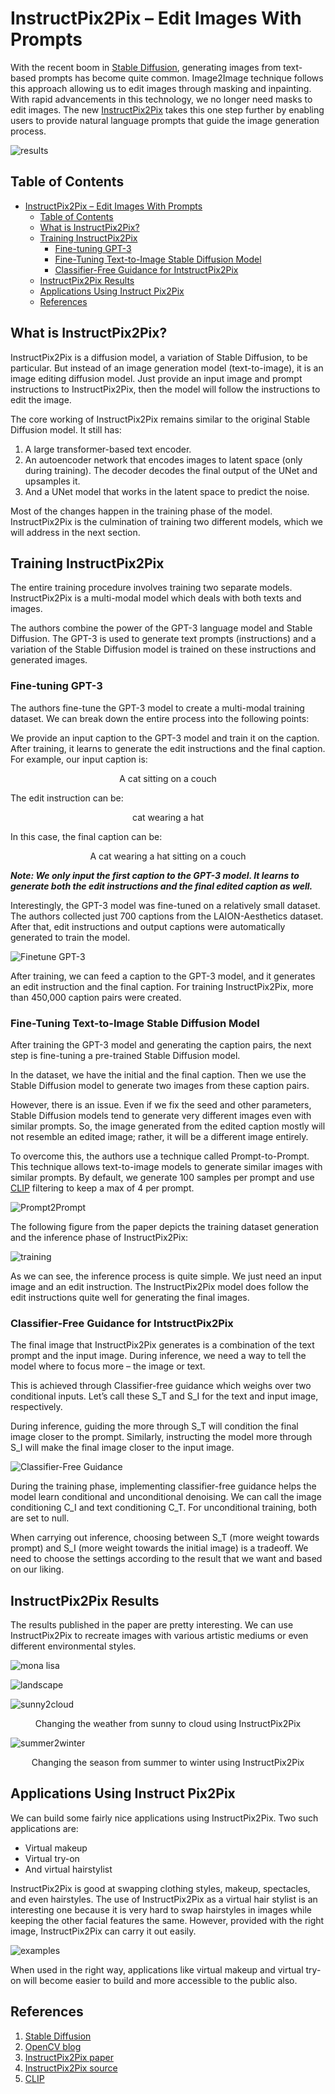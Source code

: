 # InstructPix2Pix – Edit Images With Prompts

With the recent boom in [Stable Diffusion](https://github.com/Stability-AI/stablediffusion), generating images from text-based prompts has become quite common. Image2Image technique follows this approach allowing us to edit images through masking and inpainting. With rapid advancements in this technology, we no longer need masks to edit images. The new [InstructPix2Pix](https://arxiv.org/abs/2211.09800) takes this one step further by enabling users to provide natural language prompts that guide the image generation process.

![results](images/instructpix2pix-results.png)

## Table of Contents

- [InstructPix2Pix – Edit Images With Prompts](#instructpix2pix--edit-images-with-prompts)
  - [Table of Contents](#table-of-contents)
  - [What is InstructPix2Pix?](#what-is-instructpix2pix)
  - [Training InstructPix2Pix](#training-instructpix2pix)
    - [Fine-tuning GPT-3](#fine-tuning-gpt-3)
    - [Fine-Tuning Text-to-Image Stable Diffusion Model](#fine-tuning-text-to-image-stable-diffusion-model)
    - [Classifier-Free Guidance for IntstructPix2Pix](#classifier-free-guidance-for-intstructpix2pix)
  - [InstructPix2Pix Results](#instructpix2pix-results)
  - [Applications Using Instruct Pix2Pix](#applications-using-instruct-pix2pix)
  - [References](#references)

<!-- /TOC -->

## What is InstructPix2Pix?

InstructPix2Pix is a diffusion model, a variation of Stable Diffusion, to be particular. But instead of an image generation model (text-to-image), it is an image editing diffusion model. Just provide an input image and prompt instructions to InstructPix2Pix, then the model will follow the instructions to edit the image.

The core working of InstructPix2Pix remains similar to the original Stable Diffusion model. It still has:

1. A large transformer-based text encoder.
2. An autoencoder network that encodes images to latent space (only during training). The decoder decodes the final output of the UNet and upsamples it.
3. And a UNet model that works in the latent space to predict the noise.

Most of the changes happen in the training phase of the model. InstructPix2Pix is the culmination of training two different models, which we will address in the next section.

## Training InstructPix2Pix

The entire training procedure involves training two separate models. InstructPix2Pix is a multi-modal model which deals with both texts and images.

The authors combine the power of the GPT-3 language model and Stable Diffusion. The GPT-3 is used to generate text prompts (instructions) and a variation of the Stable Diffusion model is trained on these instructions and generated images.

### Fine-tuning GPT-3

The authors fine-tune the GPT-3 model to create a multi-modal training dataset. We can break down the entire process into the following points:

We provide an input caption to the GPT-3 model and train it on the caption. After training, it learns to generate the edit instructions and the final caption. For example, our input caption is:

<p align="center">A cat sitting on a couch</p>

The edit instruction can be:

<p align="center">cat wearing a hat</p>

In this case, the final caption can be:

<p align="center">A cat wearing a hat sitting on a couch</p>

***Note: We only input the first caption to the GPT-3 model. It learns to generate both the edit instructions and the final edited caption as well.***

Interestingly, the GPT-3 model was fine-tuned on a relatively small dataset. The authors collected just 700 captions from the LAION-Aesthetics dataset. After that, edit instructions and output captions were automatically generated to train the model.

![Finetune GPT-3](images/instructpix2pix-generating-caption-paris-using-gpt-3.png)

After training, we can feed a caption to the GPT-3 model, and it generates an edit instruction and the final caption. For training InstructPix2Pix, more than 450,000 caption pairs were created.

### Fine-Tuning Text-to-Image Stable Diffusion Model

After training the GPT-3 model and generating the caption pairs, the next step is fine-tuning a pre-trained Stable Diffusion model.

In the dataset, we have the initial and the final caption. Then we use the Stable Diffusion model to generate two images from these caption pairs.

However, there is an issue. Even if we fix the seed and other parameters, Stable Diffusion models tend to generate very different images even with similar prompts. So, the image generated from the edited caption mostly will not resemble an edited image; rather, it will be a different image entirely.

To overcome this, the authors use a technique called Prompt-to-Prompt. This technique allows text-to-image models to generate similar images with similar prompts. By default, we generate 100 samples per prompt and use [CLIP](https://github.com/openai/CLIP) filtering to keep a max of 4 per prompt.

![Prompt2Prompt](images/instructpix2pix-with-and-without-prompt-to-prompt.png)

The following figure from the paper depicts the training dataset generation and the inference phase of InstructPix2Pix:

![training](images/instructpix2pix-training-pipeline.png)

As we can see, the inference process is quite simple. We just need an input image and an edit instruction. The InstructPix2Pix model does follow the edit instructions quite well for generating the final images.

### Classifier-Free Guidance for IntstructPix2Pix

The final image that InstructPix2Pix generates is a combination of the text prompt and the input image. During inference, we need a way to tell the model where to focus more – the image or text.

This is achieved through Classifier-free guidance which weighs over two conditional inputs. Let’s call these S_T and S_I for the text and input image, respectively.

During inference, guiding the more through S_T will condition the final image closer to the prompt. Similarly, instructing the model more through S_I will make the final image closer to the input image.

![Classifier-Free Guidance](images/instructpix2pix-classifier-free-guidance.png)

During the training phase, implementing classifier-free guidance helps the model learn conditional and unconditional denoising. We can call the image conditioning C_I and text conditioning C_T. For unconditional training, both are set to null.

When carrying out inference, choosing between S_T (more weight towards prompt) and S_I (more weight towards the initial image) is a tradeoff. We need to choose the settings according to the result that we want and based on our liking.

## InstructPix2Pix Results

The results published in the paper are pretty interesting. We can use InstructPix2Pix to recreate images with various artistic mediums or even different environmental styles.

![mona lisa](images/instructpix2pix-mona-lisa-transform.png)

![landscape](images/instructpix2pix-landscape-transform.png)

![sunny2cloud](images/instructpix2pix-sunny-to-cloudy.png)
<p align="center">Changing the weather from sunny to cloud using InstructPix2Pix</p>

![summer2winter](images/instructpix2pix-summer-to-winter.png)
<p align="center">Changing the season from summer to winter using InstructPix2Pix</p>

## Applications Using Instruct Pix2Pix

We can build some fairly nice applications using InstructPix2Pix. Two such applications are:

- Virtual makeup
- Virtual try-on
- And virtual hairstylist

InstructPix2Pix is good at swapping clothing styles, makeup, spectacles, and even hairstyles. The use of InstructPix2Pix as a virtual hair stylist is an interesting one because it is very hard to swap hairstyles in images while keeping the other facial features the same. However, provided with the right image, InstructPix2Pix can carry it out easily.

![examples](images/intructpix2pix-examples.gif)

When used in the right way, applications like virtual makeup and virtual try-on will become easier to build and more accessible to the public also.

## References

1. [Stable Diffusion](https://github.com/Stability-AI/stablediffusion)
2. [OpenCV blog](https://learnopencv.com/stable-diffusion-generative-ai/)
3. [InstructPix2Pix paper](https://arxiv.org/abs/2211.09800)
4. [InstructPix2Pix source](https://github.com/timothybrooks/instruct-pix2pix)
5. [CLIP](https://github.com/openai/CLIP)
